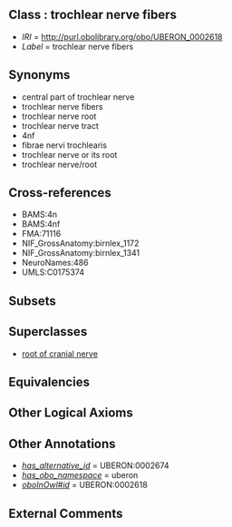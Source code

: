 
## Class : trochlear nerve fibers

 * *IRI* = http://purl.obolibrary.org/obo/UBERON_0002618
 * *Label* = trochlear nerve fibers

## Synonyms

 * central part of trochlear nerve
 * trochlear nerve fibers
 * trochlear nerve root
 * trochlear nerve tract
 * 4nf
 * fibrae nervi trochlearis
 * trochlear nerve or its root
 * trochlear nerve/root

## Cross-references

 * BAMS:4n
 * BAMS:4nf
 * FMA:71116
 * NIF_GrossAnatomy:birnlex_1172
 * NIF_GrossAnatomy:birnlex_1341
 * NeuroNames:486
 * UMLS:C0175374

## Subsets


## Superclasses

 * [root of cranial nerve](../../UBERON/43/UBERON_0006843.md)

## Equivalencies


## Other Logical Axioms


## Other Annotations

 * *[has_alternative_id](../../Id/oboInOwl#hasAlternativeId.md)* = UBERON:0002674
 * *[has_obo_namespace](../../ce/oboInOwl#hasOBONamespace.md)* = uberon
 * *[oboInOwl#id](../../id/oboInOwl#id.md)* = UBERON:0002618

## External Comments

